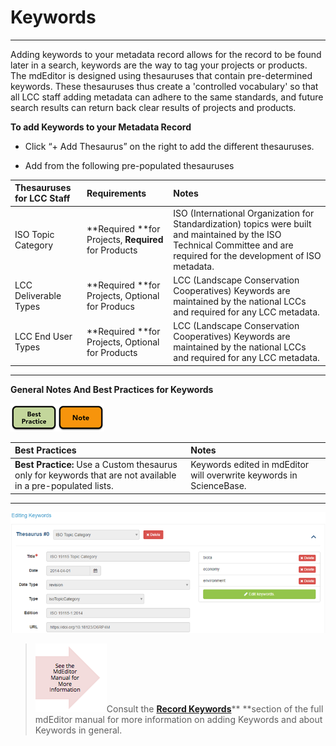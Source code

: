 # Keywords

---

Adding keywords to your metadata record allows for the record to be found later in a search, keywords are the way to tag your projects or products. The mdEditor is designed using thesauruses that contain pre-determined keywords. These thesauruses thus create a 'controlled vocabulary' so that all LCC staff adding metadata can adhere to the same standards, and future search results can return back clear results of projects and products.

**To add Keywords to your Metadata Record**

* Click “+ Add Thesaurus” on the right to add the different thesauruses.

* Add from the following pre-populated thesauruses

| Thesauruses for LCC Staff | Requirements | Notes |
| :--- | :--- | :--- |
| ISO Topic Category  | **Required **for Projects, **Required** for Products | ISO \(International Organization for Standardization\) topics were built and maintained by the ISO Technical Committee and are required for the development of ISO metadata. |
| LCC Deliverable Types | **Required **for Projects, Optional for Producs | LCC \(Landscape Conservation Cooperatives\) Keywords are maintained by the national LCCs and required for any LCC metadata. |
| LCC End User Types | **Required **for Projects, Optional for Products | LCC \(Landscape Conservation Cooperatives\) Keywords are maintained by the national LCCs and required for any LCC metadata. |

---

**General Notes And Best Practices for Keywords**

![](/assets/best_practice_small.png)![](/assets/note_small.png)

| Best Practices | Notes |
| :--- | :--- |
| **Best Practice:** Use a Custom thesaurus only for  keywords that are not available in a pre-populated lists. | Keywords edited in mdEditor will overwrite keywords in ScienceBase. |

---

![](/assets/keywords_window.png)

> ![](/assets/see_full_manual_for.png)Consult the [**Record Keywords**](https://adiwg.gitbooks.io/mdeditor/content/record/edit/keywords.html)** **section of the full mdEditor manual for more information on adding Keywords and about Keywords in general.



